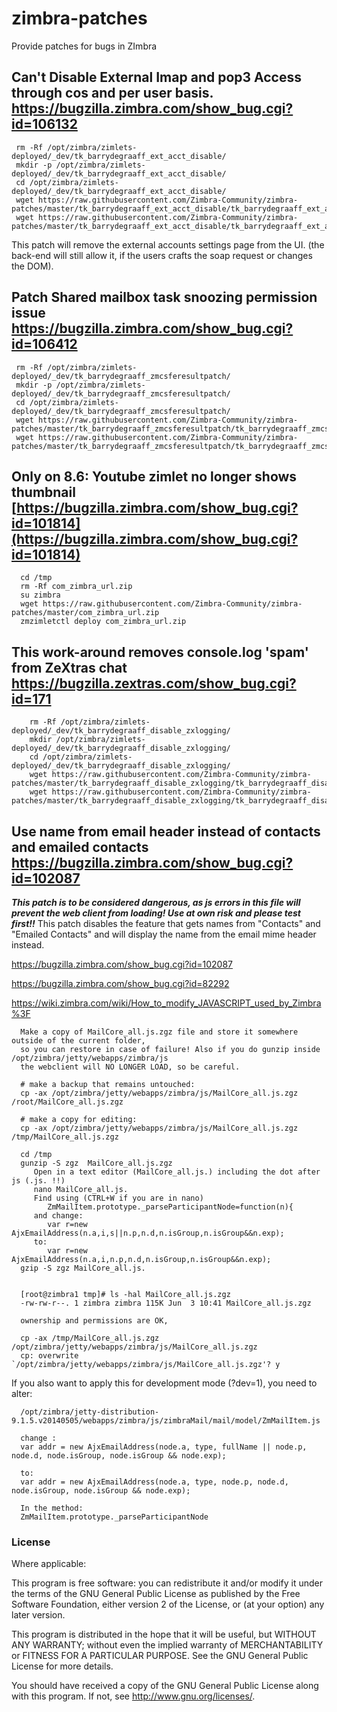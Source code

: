 # zimbra-patches
Provide patches for bugs in ZImbra

## Can't Disable External Imap and pop3 Access through cos and per user basis. https://bugzilla.zimbra.com/show_bug.cgi?id=106132

     rm -Rf /opt/zimbra/zimlets-deployed/_dev/tk_barrydegraaff_ext_acct_disable/
     mkdir -p /opt/zimbra/zimlets-deployed/_dev/tk_barrydegraaff_ext_acct_disable/
     cd /opt/zimbra/zimlets-deployed/_dev/tk_barrydegraaff_ext_acct_disable/
     wget https://raw.githubusercontent.com/Zimbra-Community/zimbra-patches/master/tk_barrydegraaff_ext_acct_disable/tk_barrydegraaff_ext_acct_disable.css
     wget https://raw.githubusercontent.com/Zimbra-Community/zimbra-patches/master/tk_barrydegraaff_ext_acct_disable/tk_barrydegraaff_ext_acct_disable.xml

This patch will remove the external accounts settings page from the UI. (the back-end will still allow it, if the users crafts the soap request or changes the DOM).


## Patch Shared mailbox task snoozing permission issue https://bugzilla.zimbra.com/show_bug.cgi?id=106412

     rm -Rf /opt/zimbra/zimlets-deployed/_dev/tk_barrydegraaff_zmcsferesultpatch/
     mkdir -p /opt/zimbra/zimlets-deployed/_dev/tk_barrydegraaff_zmcsferesultpatch/
     cd /opt/zimbra/zimlets-deployed/_dev/tk_barrydegraaff_zmcsferesultpatch/
     wget https://raw.githubusercontent.com/Zimbra-Community/zimbra-patches/master/tk_barrydegraaff_zmcsferesultpatch/tk_barrydegraaff_zmcsferesultpatch.js
     wget https://raw.githubusercontent.com/Zimbra-Community/zimbra-patches/master/tk_barrydegraaff_zmcsferesultpatch/tk_barrydegraaff_zmcsferesultpatch.xml


## Only on 8.6: Youtube zimlet no longer shows thumbnail [https://bugzilla.zimbra.com/show_bug.cgi?id=101814](https://bugzilla.zimbra.com/show_bug.cgi?id=101814)

      cd /tmp
      rm -Rf com_zimbra_url.zip   
      su zimbra
      wget https://raw.githubusercontent.com/Zimbra-Community/zimbra-patches/master/com_zimbra_url.zip
      zmzimletctl deploy com_zimbra_url.zip

      
## This work-around removes console.log 'spam' from ZeXtras chat https://bugzilla.zextras.com/show_bug.cgi?id=171

        rm -Rf /opt/zimbra/zimlets-deployed/_dev/tk_barrydegraaff_disable_zxlogging/
        mkdir /opt/zimbra/zimlets-deployed/_dev/tk_barrydegraaff_disable_zxlogging/
        cd /opt/zimbra/zimlets-deployed/_dev/tk_barrydegraaff_disable_zxlogging/
        wget https://raw.githubusercontent.com/Zimbra-Community/zimbra-patches/master/tk_barrydegraaff_disable_zxlogging/tk_barrydegraaff_disable_zxlogging.xml
        wget https://raw.githubusercontent.com/Zimbra-Community/zimbra-patches/master/tk_barrydegraaff_disable_zxlogging/tk_barrydegraaff_disable_zxlogging.js

##  Use name from email header instead of contacts and emailed contacts https://bugzilla.zimbra.com/show_bug.cgi?id=102087

***This patch is to be considered dangerous, as js errors in this file will prevent the web client from loading! Use at own risk and please test first!!***
This patch disables the feature that gets names from "Contacts" and "Emailed Contacts" and will display the name from the email mime header instead.

https://bugzilla.zimbra.com/show_bug.cgi?id=102087

https://bugzilla.zimbra.com/show_bug.cgi?id=82292

https://wiki.zimbra.com/wiki/How_to_modify_JAVASCRIPT_used_by_Zimbra%3F

      Make a copy of MailCore_all.js.zgz file and store it somewhere outside of the current folder,
      so you can restore in case of failure! Also if you do gunzip inside /opt/zimbra/jetty/webapps/zimbra/js
      the webclient will NO LONGER LOAD, so be careful.
      
      # make a backup that remains untouched:
      cp -ax /opt/zimbra/jetty/webapps/zimbra/js/MailCore_all.js.zgz /root/MailCore_all.js.zgz
      
      # make a copy for editing:
      cp -ax /opt/zimbra/jetty/webapps/zimbra/js/MailCore_all.js.zgz /tmp/MailCore_all.js.zgz
      
      cd /tmp
      gunzip -S zgz  MailCore_all.js.zgz
         Open in a text editor (MailCore_all.js.) including the dot after js (.js. !!)
         nano MailCore_all.js.
         Find using (CTRL+W if you are in nano)
            ZmMailItem.prototype._parseParticipantNode=function(n){
         and change:
            var r=new AjxEmailAddress(n.a,i,s||n.p,n.d,n.isGroup,n.isGroup&&n.exp);
         to:
            var r=new AjxEmailAddress(n.a,i,n.p,n.d,n.isGroup,n.isGroup&&n.exp);
      gzip -S zgz MailCore_all.js.
      
      
      [root@zimbra1 tmp]# ls -hal MailCore_all.js.zgz
      -rw-rw-r--. 1 zimbra zimbra 115K Jun  3 10:41 MailCore_all.js.zgz
      
      ownership and permissions are OK,
      
      cp -ax /tmp/MailCore_all.js.zgz /opt/zimbra/jetty/webapps/zimbra/js/MailCore_all.js.zgz
      cp: overwrite `/opt/zimbra/jetty/webapps/zimbra/js/MailCore_all.js.zgz'? y
      
If you also want to apply this for development mode (?dev=1), you need to alter:

      /opt/zimbra/jetty-distribution-9.1.5.v20140505/webapps/zimbra/js/zimbraMail/mail/model/ZmMailItem.js
      
      change :
      var addr = new AjxEmailAddress(node.a, type, fullName || node.p, node.d, node.isGroup, node.isGroup && node.exp);
      
      to:
      var addr = new AjxEmailAddress(node.a, type, node.p, node.d, node.isGroup, node.isGroup && node.exp);
      
      In the method: 
      ZmMailItem.prototype._parseParticipantNode


### License

Where applicable:

This program is free software: you can redistribute it and/or modify
it under the terms of the GNU General Public License as published by
the Free Software Foundation, either version 2 of the License, or
(at your option) any later version.

This program is distributed in the hope that it will be useful,
but WITHOUT ANY WARRANTY; without even the implied warranty of
MERCHANTABILITY or FITNESS FOR A PARTICULAR PURPOSE.  See the
GNU General Public License for more details.

You should have received a copy of the GNU General Public License
along with this program.  If not, see http://www.gnu.org/licenses/.
